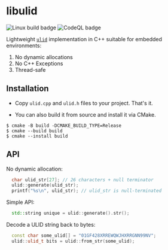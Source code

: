 # libulid

![Linux build badge](https://github.com/marcomagdy/ulid/actions/workflows/cmake.yml/badge.svg)
![CodeQL badge](https://github.com/marcomagdy/ulid/actions/workflows/codeql.yml/badge.svg)

Lightweight [`ulid`](https://github.com/ulid/spec) implementation in C++ suitable for embedded environments:

1. No dynamic allocations
1. No C++ Exceptions
1. Thread-safe

## Installation

- Copy  `ulid.cpp` and `ulid.h` files to your project. That's it.

- You can also build it from source and install it via CMake.

```shell
$ cmake -B build -DCMAKE_BUILD_TYPE=Release
$ cmake --build build
$ cmake --install build
```



## API

No dynamic allocation:
```cpp
  char ulid_str[27]; // 26 characters + null terminator
  ulid::generate(ulid_str);
  printf("%s\n", ulid_str); // ulid_str is null-terminated
```

Simple API:
```cpp
  std::string unique = ulid::generate().str();
```

Decode a ULID string back to bytes:
```cpp
  const char some_ulid[] = "01GF428XRREWQWJHXRRGNN99NV";
  ulid::ulid_t bits = ulid::from_str(some_ulid);
```

